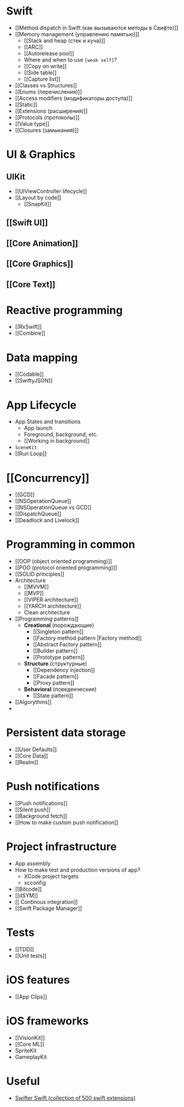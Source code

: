 # Swift
- [[Method dispatch in Swift (как вызываются методы в Свифте)]]
- [[Memory management (управлению памятью)]]
	- [[Stack and heap (стек и куча)]]
	- [[ARC]]
	- [[Autorelease pool]]
	- Where and when to use `[weak self]`?
	- [[Copy on write]]
	- [[Side table]]
	- [[Capture list]]
- [[Classes vs Structures]]
- [[Enums (перечисления)]]
- [[Access modifiers (модификаторы доступа)]]
- [[Static]]
- [[Extensions (расширения)]]
- [[Protocols (протоколы)]]
- [[Value type]]
- [[Closures (замыкания)]]


# UI & Graphics
## UIKit
- [[UIViewController lifecycle]]
- [[Layout by code]]
	- [[SnapKit]]
## [[Swift UI]]
## [[Core Animation]]
## [[Core Graphics]]
## [[Core Text]]



# Reactive programming
- [[RxSwift]]
- [[Combine]]



# Data mapping
- [[Codable]]
- [[SwiftyJSON]]



# App Lifecycle
- App States and transitions
	- App launch
	- Foreground, background, etc.
	- [[Working in background]]
- `SceneKit`
- [[Run Loop]]



# [[Concurrency]]
- [[GCD]]
- [[NSOperationQueue]]
- [[NSOperationQueue vs GCD]]
- [[DispatchQueue]]
- [[Deadlock and Livelock]]



# Programming in common
- [[OOP (object oriented programming)]]
- [[POO (protocol oriented programming)]]
- [[SOLID principles]]
- Architecture
	- [[MVVM]]
	- [[MVP]]
	- [[VIPER architecture]]
	- [[YARCH architecture]]
	- Clean architecture
- [[Programming patterns]]
	- __Creational__ (порождающие)
		- [[Singleton pattern]]
		- [[Factory method pattern |Factory method]]
		- [[Abstract Factory pattern]]
		- [[Builder pattern]]
		- [[Prototype pattern]]
	- __Structure__ (структурные)
		- [[Dependency injection]]
		- [[Facade pattern]]
		- [[Proxy pattern]]
	- __Behavioral__ (поведенческие)
		- [[State pattern]]
- [[Algorythms]]
- 



# Persistent data storage
- [[User Defaults]]
- [[Core Data]]
- [[Realm]]



# Push notifications
- [[Push notifications]]
- [[Silent push]]
- [[Background fetch]]
- [[How to make custom push notification]]



# Project infrastructure
- App assembly
- How to make test and production versions of app?
	- XCode project targets
	- xcconfig
- [[Bitcode]]
- [[dSYM]]
- [[ Continous integration]]
- [[Swift Package Manager]]



# Tests
- [[TDD]]
- [[Unit tests]]



# iOS features
- [[App Clips]]


# iOS frameworks
- [[VisionKit]]
- [[Core ML]]
- SpriteKit
- GameplayKit


# Useful
- [Swifter Swift (collection of 500 swift extensions)](https://swifterswift.com)
